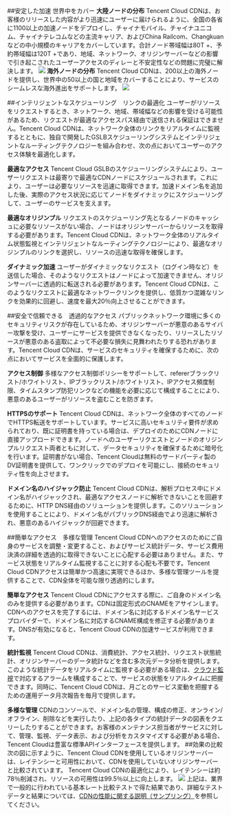 ##安定した加速 世界中をカバー
**大陸ノードの分布**
Tencent Cloud CDNは、お客様のリリースした内容がより迅速にユーザーに届けられるように、全国の各省に1100以上の加速ノードをデプロイし、チャイナモバイル、チャイナユニコム、チャイナテレコムなどの主流キャリア、およびChina Railcom、Changkuanなどの中小規模のキャリアをカバーしています。合計ノード帯域幅は80T +、予約帯域幅は120T +であり、地域、ネットワーク、オリジンサーバーなどの影響で引き起こされたユーザーアクセスのディレーと不安定性などの問題に完璧に解決します。
![](https://main.qcloudimg.com/raw/487228cdfb5666b34edab2242db7c3c0.jpg)
**海外ノードの分布**
Tencent Cloud CDNは、200以上の海外ノードを提供し、世界中の50以上の国と地域をカバーすることにより、サービスのシームレスな海外進出をサポートします。
![](https://main.qcloudimg.com/raw/034a95d5f46fb8bf848c0a53dd265611.png)

##インテリジェントなスケジューリング　リンクの最適化
ユーザーがリソースをリクエストするとき、ネットワーク、地域、帯域幅などの影響を受ける可能性があるため、リクエストが最適なアクセスパス経由で送信される保証はできません。Tencent Cloud CDNは、ネットワーク全体のリンクをリアルタイムに監視するとともに、独自で開発したGSLBスケジューリングシステムとインテリジェントなルーティングテクノロジーを組み合わせ、次の点においてユーザーのアクセス体験を最適化します。

**最適なアクセス**
Tencent Cloud GSLBのスケジューリングシステムにより、ユーザーリクエストは最寄りで最適なCDNノードにスケジュールされます。これにより、ユーザーは必要なリソースを迅速に取得できます。加速ドメイン名を追加した後、実際のアクセス状況に応じてノードをダイナミックにスケジューリングして、ユーザーのサービスを支えます。

**最適なオリジンプル**
リクエストのスケジューリング先となるノードのキャッシュに必要なリソースがない場合、ノードはオリジンサーバーからリソースを取得する必要があります。Tencent Cloud CDNは、ネットワーク全体のリアルタイム状態監視とインテリジェントなルーティングテクノロジーにより、最適なオリジンプルのリンクを選択し、リソースの迅速な取得を確保します。

**ダイナミック加速**
ユーザーがダイナミックなリクエスト（ログイン時など）を送信した場合、そのようなリクエストはノードによって加速できません、オリジンサーバーに透過的に転送される必要があります。Tencent Cloud CDNは、このようなリクエストに最適なネットワークリンクを提供し、低質かつ混雑なリンクを効果的に回避し、速度を最大20％向上させることができます。

##安全で信頼できる　透過的なアクセス
パブリックネットワーク環境に多くのセキュリティリスクが存在しているため、オリジンサーバーが悪意のあるサイバー攻撃を受け、ユーザーにサービスを提供できなくなったり、リリースしたリソースが悪意のある盗取によって不必要な損失に見舞われたりする恐れがあります。Tencent Cloud CDNは、サービスのセキュリティを確保するために、次の点においてサービスを全面的に保護します。

**アクセス制御**
多様なアクセス制御ポリシーをサポートして、refererブラックリスト/ホワイトリスト、IPブラックリスト/ホワイトリスト、IPアクセス頻度制限、タイムスタンプ防犯リンクなどの機能を必要に応じて構成することにより、悪意のあるユーザーがリソースを盗むことを防ぎます。

**HTTPSのサポート**
Tencent Cloud CDNは、ネットワーク全体のすべてのノードでHTTPS転送をサポートしています。サービスに高いセキュリティ要件が求められており、既に証明書を持っている場合は、デプロイのためにCDNノードに直接アップロードできます。ノードへのユーザーリクエストとノードのオリジンプルリクエスト両者ともに対して、データセキュリティを確保するために暗号化を行います。証明書がない場合、Tencent Cloudは無料のサードパーティ製のDV証明書を提供して、ワンクリックでのデプロイを可能にし、接続のセキュリティ性を向上させます。

**ドメイン名のハイジャック防止**
Tencent Cloud CDNは、解析プロセス中にドメイン名がハイジャックされ、最適なアクセスノードに解析できないことを回避するために、HTTP DNS経由のソリューションを提供します。このソリューションを使用することにより、ドメイン名がパブリックDNS経由でより迅速に解析され、悪意のあるハイジャックが回避できます。

##簡単なアクセス　多様な管理
Tencent Cloud CDNへのアクセスのためにご自身のサービスを調整・変更すること、およびサービス統計データ、サービス費用決済の詳細を透過的に取得できないことに心配する必要はありません。また、サービス状態をリアルタイム監視することに対する心配も不要です。Tencent Cloud CDNアクセスは簡単かつ高速に実現できるほか、多様な管理ツールを提供することで、CDN全体を可能な限り透過的にします。

**簡単なアクセス**
Tencent Cloud CDNにアクセスする際に、ご自身のドメイン名のみを提供する必要があります。CDNは固定形式のCNAMEをアサインします。CDNへのアクセスを完了するには、ドメイン名に対応するドメイン名サービスプロバイダーで、ドメイン名に対応するCNAME構成を修正する必要があります。DNSが有効になると、Tencent Cloud CDNの加速サービスが利用できます。

**統計監視**
Tencent Cloud CDNは、消費統計、アクセス統計、リクエスト状態統計、オリジンサーバーのデータ統計などを含む多次元データ分析を提供します。このような統計データをリアルタイムに監視する必要がある場合は、[クラウド監視](https://intl.cloud.tencent.com/product/cm)で対応するアラームを構成することで、サービスの状態をリアルタイムに把握できます。同時に、Tencent Cloud CDNは、月ごとのサービス変動を把握するための運用データ月次報告を毎月で提供します。

**多様な管理**
CDNのコンソールで、ドメイン名の管理、構成の修正、オンライン/オフライン、削除などを実行したり、上記の各タイプの統計データの図表をクエリーしたりすることができます。お客様のメンテナンス担当者がサービスに対して、管理、監視、データ表示、および分析をカスタマイズする必要がある場合、Tencent Cloudは豊富な標準APIインターフェースを提供します。
##効果の比較
次の図に示すように、Tencent Cloud CDNを使用しているオリジンサーバーは、レイテンシーと可用性において、CDNを使用していないオリジンサーバーと比較されています。 Tencent Cloud CDNの最適化により、レイテンシーは約78％削減され、リソースの可用性は99.5％以上に向上します。
![](https://main.qcloudimg.com/raw/e3fac66f19c6c9b481d4897115e07f33.jpg)
上記は、業界で一般的に行われている基本レート比較テストで得た結果であり、詳細なテストデータと結果については、[CDNの性能に関する説明（サンプリング）](https://intl.cloud.tencent.com/doc/product/228/1198)を参照してください。

